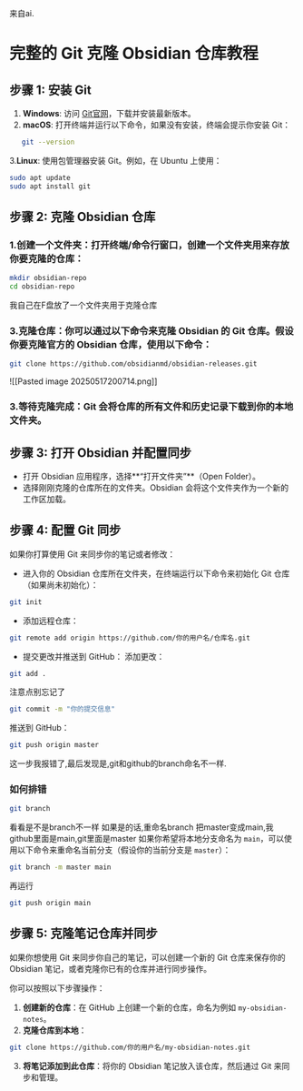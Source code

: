来自ai.
# 完整的 Git 克隆 Obsidian 仓库教程

## 步骤 1: 安装 Git

1. **Windows**: 访问 [Git官网](https://git-scm.com/download/win)，下载并安装最新版本。
2. **macOS**: 打开终端并运行以下命令，如果没有安装，终端会提示你安装 Git：
```bash
   git --version
```

  3.**Linux**: 使用包管理器安装 Git。例如，在 Ubuntu 上使用：
```bash
sudo apt update
sudo apt install git
```
## 步骤 2: 克隆 Obsidian 仓库
### 1.**创建一个文件夹**：打开终端/命令行窗口，创建一个文件夹用来存放你要克隆的仓库：
```bash
mkdir obsidian-repo
cd obsidian-repo
```
我自己在F盘放了一个文件夹用于克隆仓库
### 3.**克隆仓库**：你可以通过以下命令来克隆 Obsidian 的 Git 仓库。假设你要克隆官方的 Obsidian 仓库，使用以下命令：
```bash
git clone https://github.com/obsidianmd/obsidian-releases.git
```
![[Pasted image 20250517200714.png]]

### 3.**等待克隆完成**：Git 会将仓库的所有文件和历史记录下载到你的本地文件夹。

## 步骤 3: 打开 Obsidian 并配置同步

- 打开 Obsidian 应用程序，选择**“打开文件夹”**（Open Folder）。
- 选择刚刚克隆的仓库所在的文件夹。Obsidian 会将这个文件夹作为一个新的工作区加载。

## 步骤 4: 配置 Git 同步

如果你打算使用 Git 来同步你的笔记或者修改：
- 进入你的 Obsidian 仓库所在文件夹，在终端运行以下命令来初始化 Git 仓库（如果尚未初始化）：
```bash
git init
```
- 添加远程仓库：
```bash
git remote add origin https://github.com/你的用户名/仓库名.git
```
- 提交更改并推送到 GitHub：
添加更改：
```bash
git add .
```
注意点别忘记了
```bash
git commit -m "你的提交信息"
```
推送到 GitHub：
```bash
git push origin master
```
这一步我报错了,最后发现是,git和github的branch命名不一样.
### 如何排错
```bash
git branch
```
看看是不是branch不一样
如果是的话,重命名branch
把master变成main,我github里面是main,git里面是master
如果你希望将本地分支命名为 `main`，可以使用以下命令来重命名当前分支（假设你的当前分支是 `master`）：
```bash
git branch -m master main
```
再运行
```bash
git push origin main
```
## 步骤 5: 克隆笔记仓库并同步
如果你想使用 Git 来同步你自己的笔记，可以创建一个新的 Git 仓库来保存你的 Obsidian 笔记，或者克隆你已有的仓库并进行同步操作。

你可以按照以下步骤操作：
1. **创建新的仓库**：在 GitHub 上创建一个新的仓库，命名为例如 `my-obsidian-notes`。
2. **克隆仓库到本地**：
```bash
git clone https://github.com/你的用户名/my-obsidian-notes.git
```
3. **将笔记添加到此仓库**：将你的 Obsidian 笔记放入该仓库，然后通过 Git 来同步和管理。
